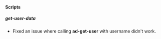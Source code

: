 
#### Scripts

##### get-user-data

- Fixed an issue where calling **ad-get-user** with username didn't work.
